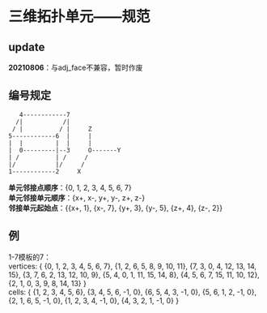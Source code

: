 # 三维拓扑单元——规范

## update
**20210806**：与adj_face不兼容，暂时作废

## 编号规定
```
   4------------7  
  /|           /|  
 / |          / |     Z
5------------6  |     |
|  |         |  |     |
|  0---------|--3     O-------Y
| /          | /     /  
|/           |/     /
1------------2     X
```

**单元邻接点顺序**：{0, 1, 2, 3, 4, 5, 6, 7}  
**单元邻接单元顺序**：{x+, x-, y+, y-, z+, z-}  
**邻接单元起始点**：{{x+, 1}, {x-, 7}, {y+, 3}, {y-, 5}, {z+, 4}, {z-, 2}}

## 例
1-7模板的7：  
vertices: {
   {0, 1, 2, 3, 4, 5, 6, 7},
   {1, 2, 6, 5, 8, 9, 10, 11},
   {7, 3, 0, 4, 12, 13, 14, 15},
   {3, 7, 6, 2, 13, 12, 10, 9},
   {5, 4, 0, 1, 11, 15, 14, 8},
   {4, 5, 6, 7, 15, 11, 10, 12},
   {2, 1, 0, 3, 9, 8, 14, 13}
}  
cells: {
   {1, 2, 3, 4, 5, 6},
   {3, 4, 5, 6, -1, 0},
   {6, 5, 4, 3, -1, 0},
   {5, 6, 1, 2, -1, 0},
   {2, 1, 6, 5, -1, 0},
   {1, 2, 3, 4, -1, 0},
   {4, 3, 2, 1, -1, 0}
}